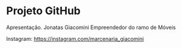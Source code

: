 # Projeto GitHub
Apresentação.
Jonatas Giacomini
Empreendedor do ramo de Móveis

Instagram: https://instagram.com/marcenaria_giacomini
